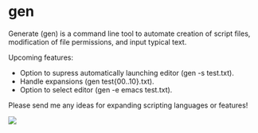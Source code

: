 # gen
Generate (gen) is a command line tool to automate creation of script files, modification of file permissions, and input typical text.

Upcoming features:
  - Option to supress automatically launching editor (gen -s test.txt).
  - Handle expansions (gen test{00..10}.txt).
  - Option to select editor (gen -e emacs test.txt).
 
 Please send me any ideas for expanding scripting languages or features!

![](https://github.com/membersincewayback/gen/blob/main/gen.gif)
